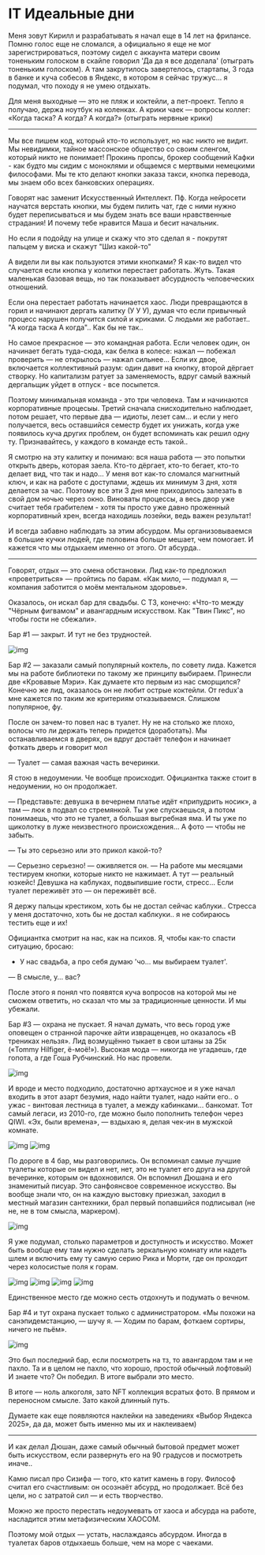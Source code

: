 # IT Идеальные дни

Меня зовут Кирилл и разрабатывать я начал еще в 14 лет на фрилансе. Помню голос еще не сломался, а официально я еще не мог зарегистрироваться, поэтому сидел с аккаунта матери своим тоненьким голоском в скайпе говорил 'Да да я все доделала' (отыграть тоненьким голоском). А там закрутилось завертелось, стартапы, 3 года в банке и куча собесов в Яндекс, в котором я сейчас тружус... я подумал, что походу я не умею отдыхать.

Для меня выходные — это не пляж и коктейли, а пет-проект. Тепло я получаю, держа ноутбук на коленках. А крики чаек — вопросы коллег: «Когда таска? А когда? А когда?» (отыграть нервные крики)

----

Мы все пишем код, который кто-то использует, но нас никто не видит. Мы невидимки, тайное массонское общество со своим сленгом, который никто не понимает! Прокинь пропсы, брокер сообщений Кафки - как будто мы сидим с моноклями и общаемся с мертвыми немецкими философами. Мы те кто делают кнопки заказа такси, кнопка перевода, мы знаем обо всех банковских операциях. 

Говорят нас заменит Искусственный Интеллект. Пф. Когда нейросети научатся верстать кнопки, мы будем пилить чат, где с ними нужно будет переписываться и мы будем знать все ваши нравственные страдания! И почему тебе нравится Маша и бесит начальник. 

Но если я подойду на улице и скажу что это сделал я - покрутят пальцем у виска и скажут "Шиз какой-то"

А видели ли вы как пользуются этими кнопками? Я как-то видел что случается если кнопка у колитки перестает работать.  Жуть. Такая маленькая базовая вещь, но так показывает абсурдность человеческих отношений. 

Если она перестает работать начинается хаос. Люди превращаются в горил и начинают дергать калитку (У У У), думая что если привычный процесс нарушен получится силой и криками. С людьми же работает.. "А когда таска А когда".. Как бы не так..

Но самое прекрасное — это командная работа. Если человек один, он начинает бегать туда-сюда, как белка в колесе: нажал — побежал проверить — не открылось — нажал сильнее… Если их двое, включается коллективный разум: один давит на кнопку, второй дёргает створку. Но капитализм ратует за заменяемость, вдруг самый важный дергальщик уйдет в отпуск - все посыпется.

Поэтому минимальная команда - это три человека. Там и начинаются корпоративные процесыы. Третий сначала снисходительно наблюдает, потом решает, что первые два — идиоты, лезет сам… и если у него получается, весь оставшийся семестр будет их унижать, когда уже появилось куча других проблем, он будет вспоминать как решил одну ту. Признавайтесь, у каждого в команде есть такой..

Я смотрю на эту калитку и понимаю: вся наша работа — это попытки открыть дверь, которая заела. Кто-то дёргает, кто-то бегает, кто-то делает вид, что так и надо… У меня вот как-то сломался магнитный ключ, и как на работе с доступами, ждешь их минимум 3 дня, хотя делается за час. Поэтому все эти 3 дня мне приходилось залезать в свой дом ночью через окно. Виноваты процессы, а весь двор уже считает тебя грабителем - хотя ты просто уже давно проженный корпоративный хрен, всегда находишь лозейки, ведь важен результат!

И всегда забавно наблюдать за этим абсурдом. Мы организовываемся в большие кучки людей, где половина больше мешает, чем помогает. И кажется что мы отдыхаем именно от этого. От абсурда..

----

Говорят, отдых — это смена обстановки. Лид как-то предложил «проветриться» — пройтись по барам. «Как мило, — подумал я, — компания заботится о моём ментальном здоровье».

Оказалось, он искал бар для свадьбы. С ТЗ, конечно: «Что-то между "Чёрным фигвамом" и авангардным искусством. Как "Твин Пикс", но чтобы гости не сбежали».

Бар #1 — закрыт. И тут не без трудностей.

![img](/docs/1.png)

Бар #2 — заказали самый популярный коктель, по совету лида. Кажется мы на работе библиотеки по такому же принципу выбираем. Принесли две «Кровавые Мэри». Как думаете кто первым из нас сморщился? Конечно же лид, оказалось он не любит острые коктейли. От redux'а мне кажется по таким же критериям отказываемся. Слишком популярное, фу.

После он зачем-то повел нас в туалет. Ну не на столько же плохо, волосы что ли держать теперь придется (доработать). Мы останавливаемся в дверях, он вдруг достаёт телефон и начинает фоткать дверь и говорит мол

— Туалет — самая важная часть вечеринки.

Я стою в недоумении. Че вообще происходит. Официантка также стоит в недоумении, но он продолжает.

— Представьте: девушка в вечернем платье идёт «припудрить носик», а там — люк в подвал со стремянкой. Ты уже спускаешься, а потом понимаешь, что это не туалет, а большая выгребная яма. И ты уже по щиколотку в луже неизвестного происхождения… А фото — чтобы не забыть.

— Ты это серьезно или это прикол какой-то?

— Серьезно серьезно! — оживляется он. — На работе мы месяцами тестируем кнопки, которые никто не нажимает. А тут — реальный юзкейс! Девушка на каблуках, подвыпившие гости, стресс… Если туалет переживёт это — он переживёт всё. 

Я держу пальцы крестиком, хоть бы не достал сейчас каблуки.. Стресса у меня достаточно, хоть бы не достал каблкуки.. я не собираюсь тестить еще и их!

Официантка смотрит на нас, как на психов. Я, чтобы как-то спасти ситуацию, бросаю:

- У нас свадьба, а про себя думаю 'чо... мы выбираем туалет'.

— В смысле, у… вас?

После этого я понял что появятся куча вопросов на которой мы не сможем ответить, но сказал что мы за традиционные ценности. И мы убежали.


Бар #3 — охрана не пускает. Я начал думать, что весь город уже оповещен о странной парочке айти извращенцев, но оказалось «В трениках нельзя». Лид возмущённо тыкает в свои штаны за 25к («Tommy Hilfiger, ё-моё!»). Высокая мода — никогда не угадаешь, где гопота, а где Гоша Рубчинский. Но нас провели.

![img](/docs/lid.JPG)

И вроде и место подходило, достаточно артхаусное и я уже начал входить в этот азарт безумия, надо найти туалет, надо найти его.. о ужас - винтовая лестница в туалет, а между кабинками... банкомат. Тот самый легаси, из 2010-го, где можно было пополнить телефон через QIWI. «Эх, были времена», — вздыхаю я, делая чек-ин в мужской комнате.

![img](/docs/3.png)
![img](/docs/4.png)

По дороге в 4 бар, мы разговорились. Он вспоминал самые лучшие туалеты которые он видел и нет, нет, это не туалет его друга на другой вечеринке, которым он вдохновился. Он вспомнил Дюшана и его знаменитый писуар. Это санфоянсвое современное искусство. Вы вообще знали что, он на каждую выстовку приезжал, заходил в местный магазин сантехники, брал первый попавшийся подписывал (не не, не в том смысла, маркером).

![img](/docs/dushan.png)

Я уже подумал, столько параметров и доступность и искусство. Может быть вообще ему там нужно сделать зеркальную комнату или надеть шлем и включить ему ту самую серию Рика и Морти, где он проходит через колосистые поля к горам.

![img](/docs/rick0.png)
![img](/docs/rick1.png)
![img](/docs/rick2.png)
![img](/docs/rick3.png)

Единственное место где можно сесть отдохнуть и подумать о вечном.

Бар #4 и тут охрана пускает только с администратором. «Мы похожи на санэпидемстанцию, — шучу я. — Ходим по барам, фоткаем сортиры, ничего не пьём».

![img](/docs/5.png)

Это был последний бар, если посмотреть на тз, то авангардом там и не пахло. Та и в целом не пахло, что хорошо, простой обычный лофтовый)
И знаете что? Он победил. В итоге выбрали это место.

В итоге — ноль алкоголя, зато NFT коллекция всратых фото. В прямом и переносном смысле. Зато какой длинный путь.

Думаете как еще появляются наклейки на заведениях «Выбор Яндекса 2025», да да, может быть именно мы их и наклеиваем)

----

И как делал Дюшан, даже самый обычный бытовой предмет может быть искусством, если развернуть его на 90 градусов и посмотреть иначе.. 

Камю писал про Сизифа — того, кто катит камень в гору. Философ считал его счастливым: он осознаёт абсурд, но продолжает. Всё без цели, но с затратой сил — и есть творчество.

Можно же просто перестать недоумевать от хаоса и абсурда на работе, насладится этим метафизическим ХАОСОМ.

Поэтому мой отдых — устать, наслаждаясь абсурдом. Иногда в туалетах баров отдыхаешь больше, чем на море с чаеками.
